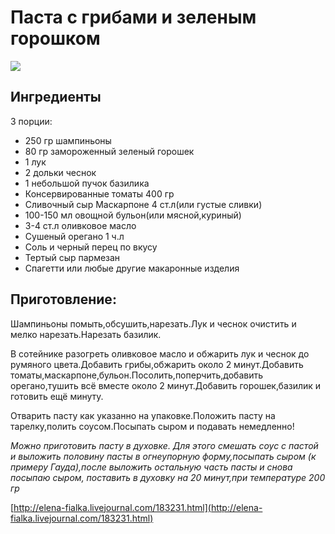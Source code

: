 # Паста с грибами и зеленым горошком

![](https://s-media-cache-ak0.pinimg.com/564x/1f/56/31/1f56312e5f77dc0d09c9196bcc011445.jpg)

## Ингредиенты

3 порции:

* 250 гр шампиньоны
* 80 гр замороженный зеленый горошек
* 1 лук
* 2 дольки чеснок
* 1 небольшой пучок базилика
* Консервированные томаты 400 гр
* Сливочный сыр Маскарпоне 4 ст.л\(или густые сливки\)
* 100-150 мл овощной бульон\(или мясной,куриный\)
* 3-4 ст.л оливковое масло
* Сушеный орегано 1 ч.л
* Соль и черный перец по вкусу
* Тертый сыр пармезан
* Спагетти или любые другие макаронные изделия

## Приготовление:

Шампиньоны помыть,обсушить,нарезать.Лук и чеснок очистить и мелко нарезать.Нарезать базилик.

В сотейнике разогреть оливковое масло и обжарить лук и чеснок до румяного цвета.Добавить грибы,обжарить около 2 минут.Добавить томаты,маскарпоне,бульон.Посолить,поперчить,добавить орегано,тушить всё вместе около 2 минут.Добавить горошек,базилик и готовить ещё минуту.

Отварить пасту как указанно на упаковке.Положить пасту на тарелку,полить соусом.Посыпать сыром и подавать немедленно!

_Можно приготовить пасту в духовке. Для этого смешать соус с пастой и выложить половину пасты в огнеупорную форму,посыпать сыром \(к примеру Гауда\),после выложить остальную часть пасты и снова посыпаю сыром, поставить в духовку на 20 минут,при температуре 200 гр_

[http://elena-fialka.livejournal.com/183231.html](http://elena-fialka.livejournal.com/183231.html)

